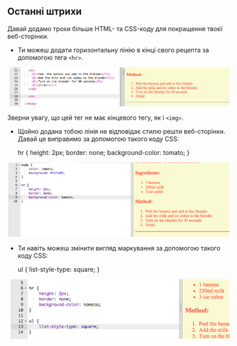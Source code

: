## Останні штрихи

Давай додамо трохи більше HTML- та CSS-коду для покращення твоєї веб-сторінки.

+ Ти можеш додати горизонтальну лінію в кінці свого рецепта за допомогою тега `<hr>`.

![знімок екрану](images/recipe-hr.png)

Зверни увагу, що цей тег не має кінцевого тегу, як і `<img>`.

+ Щойно додана тобою лінія не відповідає стилю решти веб-сторінки. Давай це виправимо за допомогою такого коду CSS:

    hr {
        height: 2px;
        border: none;
        background-color: tomato;
    }
    

![знімок екрану](images/recipe-hr-css.png)

+ Ти навіть можеш змінити вигляд маркування за допомогою такого коду CSS:

    ul {
        list-style-type: square;
    }
    

![знімок екрану](images/recipe-ul-css.png)